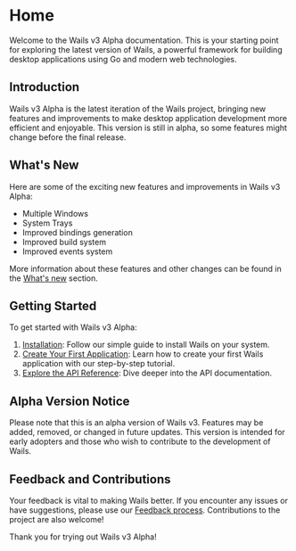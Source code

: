 # Home

Welcome to the Wails v3 Alpha documentation. This is your starting point for exploring the latest version of Wails, a powerful framework for building desktop applications using Go and modern web technologies.

## Introduction

Wails v3 Alpha is the latest iteration of the Wails project, bringing new features and improvements to make desktop application development more efficient and enjoyable. This version is still in alpha, so some features might change before the final release.

## What's New

Here are some of the exciting new features and improvements in Wails v3 Alpha:

- Multiple Windows
- System Trays
- Improved bindings generation
- Improved build system
- Improved events system

More information about these features and other changes can be found in the [What's new](whats-new.md) section.

## Getting Started

To get started with Wails v3 Alpha:

1. [Installation](getting-started/installation.md): Follow our simple guide to install Wails on your system.
2. [Create Your First Application](getting-started/your-first-app.md): Learn how to create your first Wails application with our step-by-step tutorial.
3. [Explore the API Reference](./API/application.md): Dive deeper into the API documentation.

## Alpha Version Notice

Please note that this is an alpha version of Wails v3. Features may be added, removed, or changed in future updates. This version is intended for early adopters and those who wish to contribute to the development of Wails.

## Feedback and Contributions

Your feedback is vital to making Wails better. If you encounter any issues or have suggestions, please use our [Feedback process](getting-started/feedback.md). Contributions to the project are also welcome!

Thank you for trying out Wails v3 Alpha!

